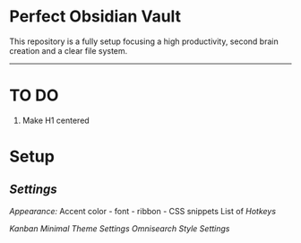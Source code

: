 # Perfect Obsidian Vault

This repository is a fully setup focusing a high productivity, second brain creation and a clear file system.

---
# TO DO

1. Make H1 centered

# Setup

## ***Settings***

*Appearance:* Accent color - font - ribbon - CSS snippets
List of *Hotkeys*

*Kanban*
*Minimal Theme Settings*
*Omnisearch*
*Style Settings*
